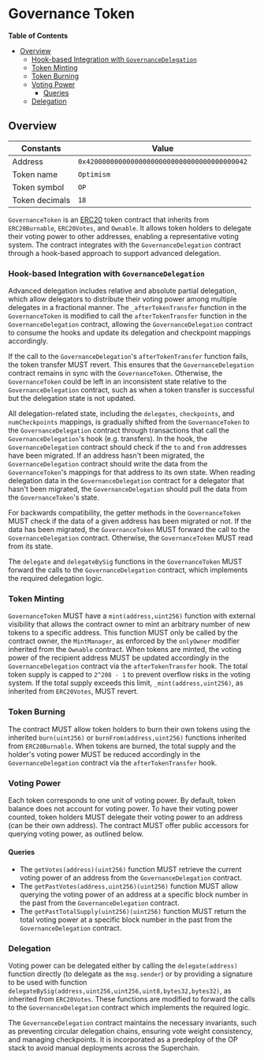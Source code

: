 # Governance Token

<!-- START doctoc generated TOC please keep comment here to allow auto update -->
<!-- DON'T EDIT THIS SECTION, INSTEAD RE-RUN doctoc TO UPDATE -->
**Table of Contents**

- [Overview](#overview)
  - [Hook-based Integration with `GovernanceDelegation`](#hook-based-integration-with-governancedelegation)
  - [Token Minting](#token-minting)
  - [Token Burning](#token-burning)
  - [Voting Power](#voting-power)
    - [Queries](#queries)
  - [Delegation](#delegation)

<!-- END doctoc generated TOC please keep comment here to allow auto update -->

## Overview

| Constants      | Value                                        |
|----------------|----------------------------------------------|
| Address        | `0x4200000000000000000000000000000000000042` |
| Token name     | `Optimism`                                   |
| Token symbol   | `OP`                                         |
| Token decimals | `18`                                         |

`GovernanceToken` is an [ERC20](https://eips.ethereum.org/EIPS/eip-20) token contract that inherits from `ERC20Burnable`,
`ERC20Votes`, and `Ownable`. It allows token holders to delegate their voting power to other addresses, enabling a representative
voting system. The contract integrates with the `GovernanceDelegation` contract through a hook-based approach to support
advanced delegation.

### Hook-based Integration with `GovernanceDelegation`

Advanced delegation includes relative and absolute partial delegation, which allow delegators to distribute their voting
power among multiple delegates in a fractional manner. The `_afterTokenTransfer` function in the `GovernanceToken` is
modified to call the `afterTokenTransfer` function in the `GovernanceDelegation` contract, allowing the `GovernanceDelegation`
contract to consume the hooks and update its delegation and checkpoint mappings accordingly.

If the call to the `GovernanceDelegation`'s `afterTokenTransfer` function fails, the token transfer MUST revert. This ensures
that the `GovernanceDelegation` contract remains in sync with the `GovernanceToken`. Otherwise, the `GovernanceToken` could
be left in an inconsistent state relative to the `GovernanceDelegation` contract, such as when a token transfer is successful
but the delegation state is not updated.

All delegation-related state, including the `delegates`, `checkpoints`, and `numCheckpoints` mappings, is gradually
shifted from the `GovernanceToken` to the `GovernanceDelegation` contract through transactions that call the
`GovernanceDelegation`'s hook (e.g. transfers). In the hook, the `GovernanceDelegation` contract should check if the `to`
and `from` addresses have been migrated. If an address hasn't been migrated, the `GovernanceDelegation` contract should
write the data from the `GovernanceToken`'s mappings for that address to its own state. When reading delegation data in the
`GovernanceDelegation` contract for a delegator that hasn't been migrated, the `GovernanceDelegation` should pull the data
from the `GovernanceToken`'s state.

For backwards compatibility, the getter methods in the `GovernanceToken` MUST check if the data of a given address has been
migrated or not. If the data has been migrated, the `GovernanceToken` MUST forward the call to the `GovernanceDelegation`
contract. Otherwise, the `GovernanceToken` MUST read from its state.

The `delegate` and `delegateBySig` functions in the `GovernanceToken` MUST forward the calls to the `GovernanceDelegation`
contract, which implements the required delegation logic.

### Token Minting

`GovernanceToken` MUST have a `mint(address,uint256)` function with external visibility that allows the contract owner
to mint an arbitrary number of new tokens to a specific address. This function MUST only be called by the contract
owner, the `MintManager`, as enforced by the `onlyOwner` modifier inherited from the `Ownable` contract. When tokens
are minted, the voting power of the recipient address MUST be updated accordingly in the `GovernanceDelegation` contract
via the `afterTokenTransfer` hook. The total token supply is capped to `2^208 - 1` to prevent overflow risks in the voting
system. If the total supply exceeds this limit, `_mint(address,uint256)`, as inherited from `ERC20Votes`, MUST revert.

### Token Burning

The contract MUST allow token holders to burn their own tokens using the inherited `burn(uint256)` or
`burnFrom(address,uint256)` functions inherited from `ERC20Burnable`. When tokens are burned, the total supply and the
holder's voting power MUST be reduced accordingly in the `GovernanceDelegation` contract via the `afterTokenTransfer` hook.

### Voting Power

Each token corresponds to one unit of voting power.
By default, token balance does not account for voting power. To have their voting power counted, token holders MUST delegate
their voting power to an address (can be their own address).
The contract MUST offer public accessors for querying voting power, as outlined below.

#### Queries

- The `getVotes(address)(uint256)` function MUST retrieve the current voting power of an address from the
  `GovernanceDelegation` contract.
- The `getPastVotes(address,uint256)(uint256)` function MUST allow querying the voting power of an address at a specific
  block number in the past from the `GovernanceDelegation` contract.
- The `getPastTotalSupply(uint256)(uint256)` function MUST return the total voting power at a specific block number in
  the past from the `GovernanceDelegation` contract.

### Delegation

Voting power can be delegated either by calling the `delegate(address)` function directly (to delegate as the `msg.sender`)
or by providing a signature to be used with function `delegateBySig(address,uint256,uint256,uint8,bytes32,bytes32)`,
as inherited from `ERC20Votes`. These functions are modified to forward the calls to the `GovernanceDelegation` contract
which implements the required logic.

The `GovernanceDelegation` contract maintains the necessary invariants, such as preventing circular delegation chains, ensuring
vote weight consistency, and managing checkpoints. It is incorporated as a predeploy of the OP stack to avoid manual deployments
across the Superchain.
